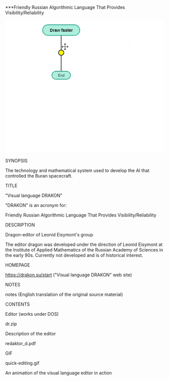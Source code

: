 ***Friendly Russian Algorithmic Language That Provides Visibility/Reliability

![Image](https://github.com/cschech/DRAKON-LITE/blob/master/quick-editing.gif)

SYNOPSIS

The technology and mathematical system used to develop the AI that controlled the Buran spacecraft.

TITLE

"Visual language DRAKON"

"DRAKON" is an acronym for:

Friendly Russian Algorithmic Language That Provides Visibility/Reliability

DESCRIPTION

Dragon-editor of Leonid Eisymont's group

The editor dragon was developed under the direction of Leonid Eisymont at the Institute of Applied Mathematics of the Russian Academy of Sciences in the early 90s. Currently not developed and is of historical interest.

HOMEPAGE

https://drakon.su/start ("Visual language DRAKON" web site)



NOTES

notes (English translation of the original source material)

CONTENTS

Editor (works under DOS)

dr.zip

Description of the editor

redaktor_d.pdf

GIF

quick-editing.gif

An animation of the visual language editor in action
